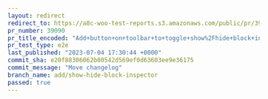 ```yaml
---
layout: redirect
redirect_to: https://a8c-woo-test-reports.s3.amazonaws.com/public/pr/39090/e2e/index.html
pr_number: 39090
pr_title_encoded: "Add+button+on+toolbar+to+toggle+show%2Fhide+block+inspector"
pr_test_type: e2e
last_published: "2023-07-04 17:30:44 +0000"
commit_sha: e20f88306062b00542d569ef0d63603ee9e36175
commit_message: "Move changelog"
branch_name: add/show-hide-block-inspector
passed: true
---
```

